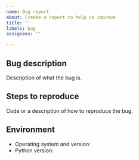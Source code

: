 ```yaml
---
name: Bug report
about: Create a report to help us improve
title: ''
labels: bug
assignees: ''

---
```


## Bug description
Description of what the bug is.

## Steps to reproduce
Code or a description of how to reproduce the bug.

## Environment
- Operating system and version:
- Python version:

